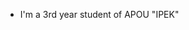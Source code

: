 <!DOCTYPE html>
<html lang="en" data-color-mode="auto" data-light-theme="light" data-dark-theme="dark" data-a11y-animated-images="system">
  <head>
    <meta charset="utf-8">
<div class="position-relative">
      </div>
<ul dir="auto">
<li>I'm a 3rd year student of APOU "IPEK"</li>
</ul>
